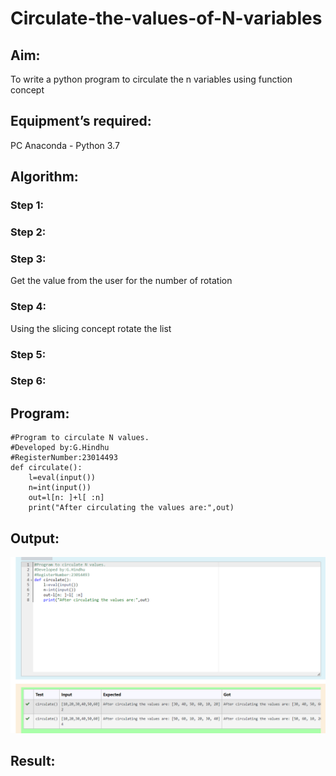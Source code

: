 # Circulate-the-values-of-N-variables
## Aim:
To write a python program to circulate the n variables using function concept
## Equipment’s required:
PC
Anaconda - Python 3.7
## Algorithm: 
### Step 1: 
### Step 2: 
### Step 3: 
Get the value from the user for the number of rotation
### Step 4: 
Using the slicing concept rotate the list

### Step 5: 
### Step 6: 
## Program:
```
#Program to circulate N values.
#Developed by:G.Hindhu 
#RegisterNumber:23014493
def circulate():
    l=eval(input())
    n=int(input())
    out=l[n: ]+l[ :n]
    print("After circulating the values are:",out)    
```

## Output:
![Alt text](<Screenshot 2023-10-25 233254.png>)

## Result:
